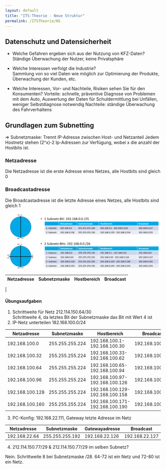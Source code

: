 ```yaml
---
layout: default
title: "ITS-Theorie - Neue Struktur"
permalink: /ITSTheorie/NS
---
```


## Datenschutz und Datensicherheit

- Welche Gefahren ergeben sich aus der Nutzung von KFZ-Daten?<br>
Ständige Überwachung der Nutzer, keine Privatsphäre

- Welche Interessen verfolgt die Industrie?<br>
Sammlung von so viel Daten wie möglich zur Optimierung der Produkte, Überwachung der Kunden, etc.

- Welche Interessen, Vor- und Nachteile, Risiken sehen Sie für den Konsumenten?
Vorteile: schnelle, präventive Diagnose von Problemen mit dem Auto, Auswertung der Daten für Schuldermittlung bei Unfällen, weniger Selbstdiagnose notwendig
Nachteile: ständige Überwachung des Fahrverhaltens

## Grundlagen zum Subnetting

=> Subnetzmaske: Trennt IP-Adresse zwischen Host- und Netzanteil
Jedem Hostnetz stehen (2^x)-2 Ip-Adressen zur Verfügung, wobei x die anzahl der Hostbits ist.

### Netzadresse

Die Netzadresse ist die erste Adresse eines Netzes, alle Hostbits sind gleich 0

### Broadcastadresse

Die Broadcastadresse ist die letzte Adresse eines Netzes, alle Hostbits sind gleich 1

![Subnetzkuchen](images/Subnetzkuchen.png)

|Netzadresse|Subnetzmaske|Hostbereich|Broadcast|
|--|--|--|--|
|

#### Übungsaufgaben

1. Schrittweite für Netz 212.114.150.64/30<br>
Schrittweite 4, da letztes Bit der Subnetzmaske das Bit mit Wert 4 ist
2. IP-Netz unterteilen 182.168.100.0/24<br>

|Netzadresse|Subnetzmaske|Hostbereich|Broadcast|
|--|--|--|--|
|192.168.100.0|255.255.255.224|192.168.100.1-192.168.100.30|192.168.100.31|
|192.168.100.32|255.255.255.224|192.168.100.33-192.168.100.62|192.168.100.63|
|192.168.100.64|255.255.255.224|192.168.100.65-192.168.100.94|192.168.100.95|
|192.168.100.96|255.255.255.224|192.168.100.97-192.168.100.126|192.168.100.127|
192.168.100.128|255.255.255.224|192.168.100.129-192.168.100.158|192.168.100.159|
|192.168.100.160|255.255.255.224|192.168.100.171-192.168.100.190|192.168.100.191|

3. PC-Konfig: 192.168.22.111, Gateway letzte Adresse im Netz

|Netzadresse|Subnetzmaske|Gatewayadresse|Broadcast|
|--|--|--|--|
|192.168.22.64|255.255.255.192|192.168.22.126|192.168.22.127|

4. 212.114.150.77/29 & 212.114.150.77/29 im selben Subnetz?

Nein. Schrittweite 8 bei Subnetzmaske /28. 64-72 ist ein Netz und 72-80 ist ein Netz.
